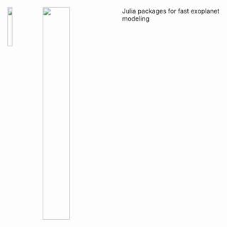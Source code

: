 <img src="https://github.com/jlustigy/ExoJulia/blob/master/Extras/proto1.png" width="15%" height="15%" align="left" /> <img src="https://github.com/jlustigy/ExoJulia/blob/master/Extras/title1.png" width="35%" height="35%" align="left" />

Julia packages for fast exoplanet modeling
